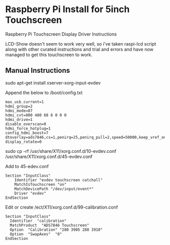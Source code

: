 # Raspberry Pi Install for 5inch Touchscreen
Raspberry Pi Touchscreen Display Driver Instructions

LCD-Show doesn't seem to work very well, so i've taken raspi-lcd script along with other curated instructions and trial and errors and have now managed to get this touchscreen to work.


## Manual Instructions

sudo apt-get install xserver-xorg-input-evdev

Append the below to /boot/config.txt
```
max_usb_current=1
hdmi_group=2
hdmi_mode=87
hdmi_cvt=800 480 60 6 0 0 0
hdmi_drive=1
disable_overscan=0
hdmi_force_hotplug=1
config_hdmi_boost=7
dtoverlay=ads7846,cs=1,penirq=25,penirq_pull=2,speed=50000,keep_vref_on=0,pmax=255,xohms=150
display_rotate=0
```
sudo cp -rf /usr/share/X11/xorg.conf.d/10-evdev.conf /usr/share/X11/xorg.conf.d/45-evdev.conf

Add to 45-edev.conf
```
Section "InputClass"
	Identifier "evdev touchscreen catchall"
	MatchIsTouchscreen "on"
	MatchDevicePath "/dev/input/event*"
	Driver "evdev"
EndSection
```

Edit or create
/ect/X11/xorg.conf.d/99-calibration.conf
```
Section "InputClass"
  Identifier  "calibration"
  MatchProduct  "ADS7846 Touchscreen"
  Option  "Calibration" "280 3905 288 3910"
  Option  "SwapAxes"  "0"
EndSection
```

